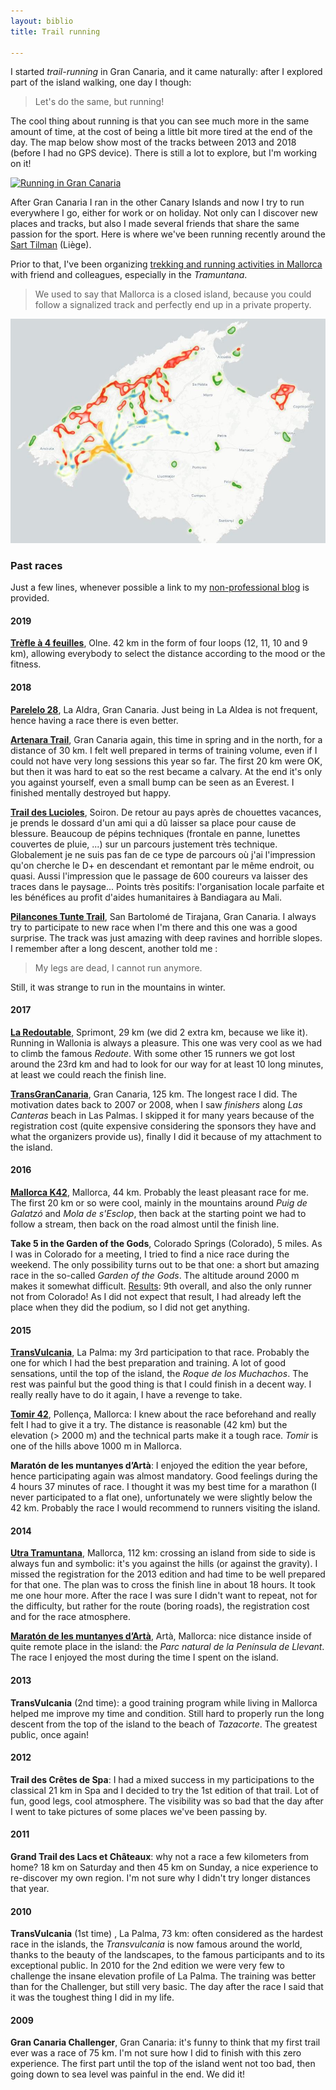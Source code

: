 ```yaml
---
layout: biblio
title: Trail running

---
```


I started *trail-running* in Gran Canaria, and it came naturally: after I explored part of the island walking, one day I though:
>Let's do the same, but running!

The cool thing about running is that you can see much more in the same amount of time, at the cost of being a little bit more tired at the end of the day. The map below show most of the tracks between 2013 and 2018 (before I had no GPS device). There is still a lot to explore, but I'm working on it!

<a href="{{ site.url }}/maps/maps/Running-GranCanaria.html"> <img src="{{ site.url }}/figures/maps/GC_activity.jpg" class="img-responsive" alt="Running in Gran Canaria"> </a>

After Gran Canaria I ran in the other Canary Islands and now I try to run everywhere I go, either for work or on holiday. Not only can I discover new places and tracks, but also I made several friends that share the same passion for the sport. Here is where we've been running recently around the [Sart Tilman](/maps/maps/Running-SartTilman.html) (Liège).

Prior to that, I've been organizing [trekking and running activities in Mallorca](/maps/maps/MallorcaActivities.html) with friend and colleagues, especially in the *Tramuntana*.

> We used to say that Mallorca is a closed island, because you could follow a signalized track and perfectly end up in a private property.

<img src="/figures/maps/MallorcaActivities.jpg" class="img-responsive" alt="Mallorca running and trekking">

### Past races

Just a few lines, whenever possible a link to my [non-professional blog](https://ctroupin.wordpress.com) is provided.

#### 2019

**[Trèfle à 4 feuilles](https://www.courirpourleplaisir.be/nos-joggings/le-trefle-a-4-feuilles/)**, Olne. 42 km in the form of four loops (12, 11, 10 and 9 km), allowing everybody to select the distance according to the mood or the fitness.

#### 2018

**[Parelelo 28](https://ctroupin.wordpress.com/2018/12/04/trail-entre-montanas-paralelo-28/)**, La Aldra, Gran Canaria. Just being in La Aldea is not frequent, hence having a race there is even better.

**[Artenara Trail](https://ctroupin.wordpress.com/2018/06/17/artenara-trail-2018/)**, Gran Canaria again, this time in spring and in the north, for a distance of 30 km. I felt well prepared in terms of training volume, even if I could not have very long sessions this year so far. The first 20 km were OK, but then it was hard to eat so the rest became a calvary. At the end it's only you against yourself, even a small bump can be seen as an Everest. I finished mentally destroyed but happy.

**[Trail des Lucioles](http://leslucioles.weebly.com/)**, Soiron. De retour au pays après de chouettes vacances, je prends le dossard d'un ami qui a dû laisser sa place pour cause de blessure. Beaucoup de pépins techniques (frontale en panne, lunettes couvertes de pluie, ...) sur un parcours justement très technique. Globalement je ne suis pas fan de ce type de parcours où j'ai l'impression qu'on cherche le D+ en descendant et remontant par le même endroit, ou quasi. Aussi l'impression que le passage de 600 coureurs va laisser des traces dans le paysage... Points très positifs: l'organisation locale parfaite et les bénéfices au profit d'aides humanitaires à Bandiagara au Mali.

**[Pilancones Tunte Trail](http://pilanconestuntetrail.es/)**, San Bartolomé de Tirajana, Gran Canaria. I always try to participate to new race when I'm there and this one was a good surprise. The track was just amazing with deep ravines and horrible slopes. I remember after a long descent, another told me :

> My legs are dead, I cannot run anymore.

Still, it was strange to run in the mountains in winter.

#### 2017

**[La Redoutable](https://sites.google.com/site/rtsprimont4140/la-redoutable)**, Sprimont, 29 km (we did 2 extra km, because we like it). Running in Wallonia is always a pleasure. This one was very cool as we had to climb the famous *Redoute*. With some other 15 runners we got lost around the 23rd km and had to look for our way for at least 10 long minutes, at least we could reach the finish line.

**[TransGranCanaria](https://ctroupin.wordpress.com/2017/02/27/crossing-gran-canaria/)**, Gran Canaria, 125 km. The longest race I did. The motivation dates back to 2007 or 2008, when I saw *finishers* along *Las Canteras* beach in Las Palmas.
I skipped it for many years because of the registration cost (quite expensive considering the sponsors they have and what the organizers provide us), finally I did it because of my attachment to the island.

#### 2016

**[Mallorca K42](https://www.wikiloc.com/wikiloc/view.do?id=12641760)**, Mallorca, 44 km. Probably the least pleasant race for me. The first 20 km or so were cool, mainly in the mountains around *Puig de Galatzó* and *Mola de s'Esclop*, then back at the starting point we had to follow a stream, then back on the road almost until the finish line.

**Take 5 in the Garden of the Gods**, Colorado Springs (Colorado), 5 miles. As I was in Colorado for a meeting, I tried to find a nice race during the weekend. The only possibility turns out to be that one: a short but amazing race in the so-called *Garden of the Gods*. The altitude around 2000 m makes it somewhat difficult. [Results](http://www.ccrtiming.com/events-results/2016-results/take-5.htm): 9th overall, and also the only runner not from Colorado! As I did not expect that result, I had already left the place when they did the podium, so I did not get anything.

#### 2015

**[TransVulcania](https://ctroupin.wordpress.com/2015/05/13/de-fuencaliente-a-los-llanos-de-aridane-transvulcania-2015/)**, La Palma: my 3rd participation to that race. Probably the one for which I had the best preparation and training. A lot of good sensations, until the top of the island, the *Roque de los Muchachos*. The rest was painful but the good thing is that I could finish in a decent way. I really really have to do it again, I have a revenge to take.

**[Tomir 42](https://ctroupin.wordpress.com/2015/03/29/running-in-pollenca-the-tomir42-race/)**, Pollença, Mallorca: I knew about the race beforehand and really felt I had to give it a try. The distance is reasonable (42 km) but the elevation (> 2000 m) and the technical parts make it a tough race. *Tomir* is one of the hills above 1000 m in Mallorca.

**Maratón de les muntanyes d’Artà**: I enjoyed the edition the year before, hence participating again was almost mandatory. Good feelings during the 4 hours 37 minutes of race. I thought it was my best time for a marathon (I never participated to a flat one), unfortunately we were slightly below the 42 km. Probably the race I would recommend to runners visiting the island.

#### 2014

**[Utra Tramuntana](https://ctroupin.wordpress.com/2014/04/21/crossed-mallorca/)**, Mallorca, 112 km: crossing an island from side to side is always fun and symbolic: it's you against the hills (or against the gravity). I missed the registration for the 2013 edition and had time to be well prepared for that one. The plan was to cross the finish line in about 18 hours. It took me one hour more. After the race I was sure I didn't want to repeat, not for the difficulty, but rather for the route (boring roads), the registration cost and for the race atmosphere.

**[Maratón de les muntanyes d’Artà](https://ctroupin.wordpress.com/2014/11/05/maraton-de-muntanyes-darta/)**, Artà, Mallorca: nice distance inside of quite remote place in the island: the *Parc natural de la Península de Llevant*. The race I enjoyed the most during the time I spent on the island.

#### 2013

**TransVulcania** (2nd time): a good training program while living in Mallorca helped me improve my time and condition. Still hard to properly run the long descent from the top of the island to the beach of *Tazacorte*. The greatest public, once again!

#### 2012

**Trail des Crêtes de Spa**: I had a mixed success in my participations to the classical 21 km in Spa and I decided to try the 1st edition of that trail. Lot of fun, good legs, cool atmosphere. The visibility was so bad that the day after I went to take pictures of some places we've been passing by.

#### 2011

**Grand Trail des Lacs et Châteaux**: why not a race a few kilometers from home? 18 km on Saturday and then 45 km on Sunday, a nice experience to re-discover my own region. I'm not sure why I didn't try longer distances that year.

#### 2010

**TransVulcania** (1st time) , La Palma, 73 km: often considered as the hardest race in the islands, the *Transvulcania* is now famous around the world, thanks to the beauty of the landscapes, to the famous participants and to its exceptional public. In 2010 for the 2nd edition we were very few to challenge the insane elevation profile of La Palma. The training was better than for the Challenger, but still very basic. The day after the race I said that it was the toughest thing I did in my life.

#### 2009

**Gran Canaria Challenger**, Gran Canaria: it's funny to think that my first trail ever was a race of 75 km. I'm not sure how I did to finish with this zero experience. The first part until the top of the island went not too bad, then going down to sea level was painful in the end. We did it!
